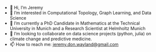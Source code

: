 - 👋 Hi, I’m Jeremy
- 👀 I’m interested in Computational Topology, Graph Learning, and Data Science 
- 🌱 I’m currently a PhD Candidate in Mathematics at the Technical University in Munich and a Research Scientist at Helmholtz Munich
- 💞️ I’m looking to collaborate on data science projects (python, julia) on climate change and predictive medicine.
- 📫 How to reach me: jeremy.don.wayland@gmail.com

<!---
waylandj10/waylandj10 is a ✨ special ✨ repository because its `README.md` (this file) appears on your GitHub profile.
You can click the Preview link to take a look at your changes.
--->
